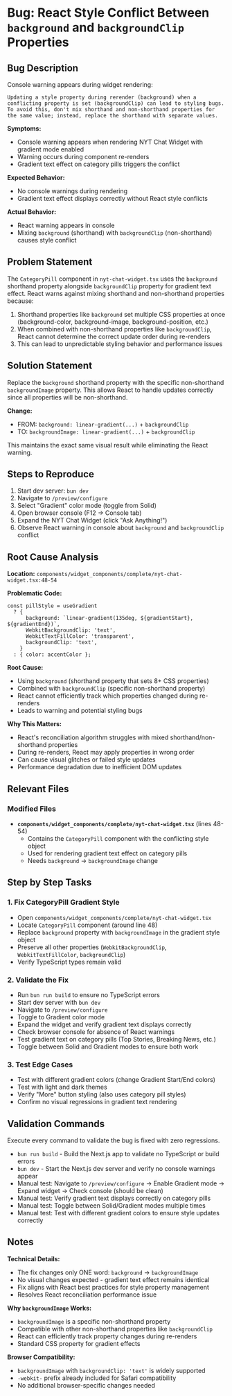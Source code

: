 # Bug: React Style Conflict Between `background` and `backgroundClip` Properties

## Bug Description

Console warning appears during widget rendering:

```
Updating a style property during rerender (background) when a conflicting property is set (backgroundClip) can lead to styling bugs. To avoid this, don't mix shorthand and non-shorthand properties for the same value; instead, replace the shorthand with separate values.
```

**Symptoms:**
- Console warning appears when rendering NYT Chat Widget with gradient mode enabled
- Warning occurs during component re-renders
- Gradient text effect on category pills triggers the conflict

**Expected Behavior:**
- No console warnings during rendering
- Gradient text effect displays correctly without React style conflicts

**Actual Behavior:**
- React warning appears in console
- Mixing `background` (shorthand) with `backgroundClip` (non-shorthand) causes style conflict

## Problem Statement

The `CategoryPill` component in `nyt-chat-widget.tsx` uses the `background` shorthand property alongside `backgroundClip` property for gradient text effect. React warns against mixing shorthand and non-shorthand properties because:

1. Shorthand properties like `background` set multiple CSS properties at once (background-color, background-image, background-position, etc.)
2. When combined with non-shorthand properties like `backgroundClip`, React cannot determine the correct update order during re-renders
3. This can lead to unpredictable styling behavior and performance issues

## Solution Statement

Replace the `background` shorthand property with the specific non-shorthand `backgroundImage` property. This allows React to handle updates correctly since all properties will be non-shorthand.

**Change:**
- FROM: `background: linear-gradient(...)` + `backgroundClip`
- TO: `backgroundImage: linear-gradient(...)` + `backgroundClip`

This maintains the exact same visual result while eliminating the React warning.

## Steps to Reproduce

1. Start dev server: `bun dev`
2. Navigate to `/preview/configure`
3. Select "Gradient" color mode (toggle from Solid)
4. Open browser console (F12 → Console tab)
5. Expand the NYT Chat Widget (click "Ask Anything!")
6. Observe React warning in console about `background` and `backgroundClip` conflict

## Root Cause Analysis

**Location:** `components/widget_components/complete/nyt-chat-widget.tsx:48-54`

**Problematic Code:**
```tsx
const pillStyle = useGradient
  ? {
      background: `linear-gradient(135deg, ${gradientStart}, ${gradientEnd})`,
      WebkitBackgroundClip: 'text',
      WebkitTextFillColor: 'transparent',
      backgroundClip: 'text',
    }
  : { color: accentColor };
```

**Root Cause:**
- Using `background` (shorthand property that sets 8+ CSS properties)
- Combined with `backgroundClip` (specific non-shorthand property)
- React cannot efficiently track which properties changed during re-renders
- Leads to warning and potential styling bugs

**Why This Matters:**
- React's reconciliation algorithm struggles with mixed shorthand/non-shorthand properties
- During re-renders, React may apply properties in wrong order
- Can cause visual glitches or failed style updates
- Performance degradation due to inefficient DOM updates

## Relevant Files

### Modified Files

- **`components/widget_components/complete/nyt-chat-widget.tsx`** (lines 48-54)
  - Contains the `CategoryPill` component with the conflicting style object
  - Used for rendering gradient text effect on category pills
  - Needs `background` → `backgroundImage` change

## Step by Step Tasks

### 1. Fix CategoryPill Gradient Style

- Open `components/widget_components/complete/nyt-chat-widget.tsx`
- Locate `CategoryPill` component (around line 48)
- Replace `background` property with `backgroundImage` in the gradient style object
- Preserve all other properties (`WebkitBackgroundClip`, `WebkitTextFillColor`, `backgroundClip`)
- Verify TypeScript types remain valid

### 2. Validate the Fix

- Run `bun run build` to ensure no TypeScript errors
- Start dev server with `bun dev`
- Navigate to `/preview/configure`
- Toggle to Gradient color mode
- Expand the widget and verify gradient text displays correctly
- Check browser console for absence of React warnings
- Test gradient text on category pills (Top Stories, Breaking News, etc.)
- Toggle between Solid and Gradient modes to ensure both work

### 3. Test Edge Cases

- Test with different gradient colors (change Gradient Start/End colors)
- Test with light and dark themes
- Verify "More" button styling (also uses category pill styles)
- Confirm no visual regressions in gradient text rendering

## Validation Commands

Execute every command to validate the bug is fixed with zero regressions.

- `bun run build` - Build the Next.js app to validate no TypeScript or build errors
- `bun dev` - Start the Next.js dev server and verify no console warnings appear
- Manual test: Navigate to `/preview/configure` → Enable Gradient mode → Expand widget → Check console (should be clean)
- Manual test: Verify gradient text displays correctly on category pills
- Manual test: Toggle between Solid/Gradient modes multiple times
- Manual test: Test with different gradient colors to ensure style updates correctly

## Notes

**Technical Details:**
- The fix changes only ONE word: `background` → `backgroundImage`
- No visual changes expected - gradient text effect remains identical
- Fix aligns with React best practices for style property management
- Resolves React reconciliation performance issue

**Why `backgroundImage` Works:**
- `backgroundImage` is a specific non-shorthand property
- Compatible with other non-shorthand properties like `backgroundClip`
- React can efficiently track property changes during re-renders
- Standard CSS property for gradient effects

**Browser Compatibility:**
- `backgroundImage` with `backgroundClip: 'text'` is widely supported
- `-webkit-` prefix already included for Safari compatibility
- No additional browser-specific changes needed
